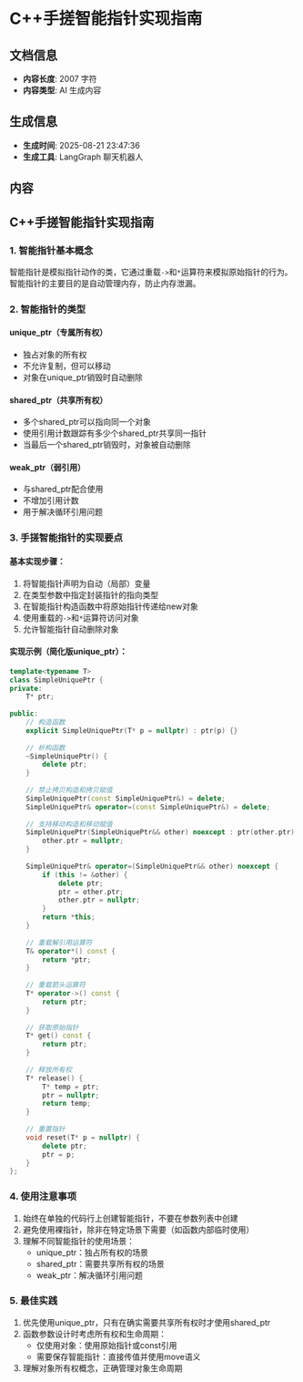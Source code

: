 # C++手搓智能指针实现指南

## 文档信息

- **内容长度**: 2007 字符
- **内容类型**: AI 生成内容

## 生成信息

- **生成时间**: 2025-08-21 23:47:36
- **生成工具**: LangGraph 聊天机器人

## 内容

## C++手搓智能指针实现指南

### 1. 智能指针基本概念

智能指针是模拟指针动作的类，它通过重载`->`和`*`运算符来模拟原始指针的行为。智能指针的主要目的是自动管理内存，防止内存泄漏。

### 2. 智能指针的类型

#### unique_ptr（专属所有权）
- 独占对象的所有权
- 不允许复制，但可以移动
- 对象在unique_ptr销毁时自动删除

#### shared_ptr（共享所有权）
- 多个shared_ptr可以指向同一个对象
- 使用引用计数跟踪有多少个shared_ptr共享同一指针
- 当最后一个shared_ptr销毁时，对象被自动删除

#### weak_ptr（弱引用）
- 与shared_ptr配合使用
- 不增加引用计数
- 用于解决循环引用问题

### 3. 手搓智能指针的实现要点

#### 基本实现步骤：
1. 将智能指针声明为自动（局部）变量
2. 在类型参数中指定封装指针的指向类型
3. 在智能指针构造函数中将原始指针传递给new对象
4. 使用重载的`->`和`*`运算符访问对象
5. 允许智能指针自动删除对象

#### 实现示例（简化版unique_ptr）：
```cpp
template<typename T>
class SimpleUniquePtr {
private:
    T* ptr;
    
public:
    // 构造函数
    explicit SimpleUniquePtr(T* p = nullptr) : ptr(p) {}
    
    // 析构函数
    ~SimpleUniquePtr() {
        delete ptr;
    }
    
    // 禁止拷贝构造和拷贝赋值
    SimpleUniquePtr(const SimpleUniquePtr&) = delete;
    SimpleUniquePtr& operator=(const SimpleUniquePtr&) = delete;
    
    // 支持移动构造和移动赋值
    SimpleUniquePtr(SimpleUniquePtr&& other) noexcept : ptr(other.ptr) {
        other.ptr = nullptr;
    }
    
    SimpleUniquePtr& operator=(SimpleUniquePtr&& other) noexcept {
        if (this != &other) {
            delete ptr;
            ptr = other.ptr;
            other.ptr = nullptr;
        }
        return *this;
    }
    
    // 重载解引用运算符
    T& operator*() const {
        return *ptr;
    }
    
    // 重载箭头运算符
    T* operator->() const {
        return ptr;
    }
    
    // 获取原始指针
    T* get() const {
        return ptr;
    }
    
    // 释放所有权
    T* release() {
        T* temp = ptr;
        ptr = nullptr;
        return temp;
    }
    
    // 重置指针
    void reset(T* p = nullptr) {
        delete ptr;
        ptr = p;
    }
};
```

### 4. 使用注意事项

1. 始终在单独的代码行上创建智能指针，不要在参数列表中创建
2. 避免使用裸指针，除非在特定场景下需要（如函数内部临时使用）
3. 理解不同智能指针的使用场景：
   - unique_ptr：独占所有权的场景
   - shared_ptr：需要共享所有权的场景
   - weak_ptr：解决循环引用问题

### 5. 最佳实践

1. 优先使用unique_ptr，只有在确实需要共享所有权时才使用shared_ptr
2. 函数参数设计时考虑所有权和生命周期：
   - 仅使用对象：使用原始指针或const引用
   - 需要保存智能指针：直接传值并使用move语义
3. 理解对象所有权概念，正确管理对象生命周期